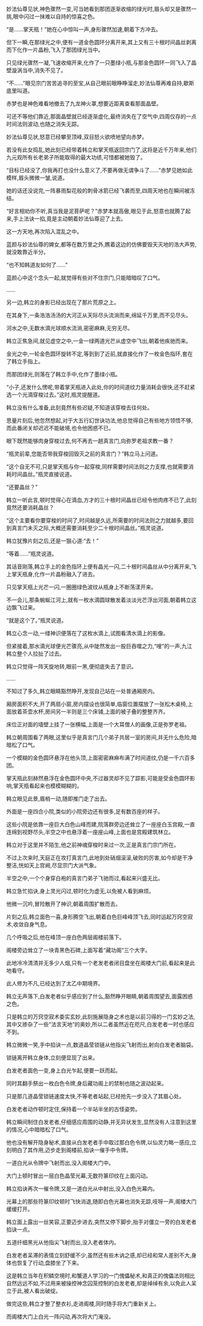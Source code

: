 
妙法仙尊见状,神色骤然一变,可当她看到那团逐渐收缩的绿光时,眉头却又是骤然一挑,眼中闪过一抹难以自持的惊喜之色。

“是……掌天瓶！”她在心中惊叫一声,身形骤然加速,朝着下方冲去。

但下一瞬,在那绿光之中,便有一道金色圆环分离开来,其上又有三十根时间晶丝剥离而下化作一片晶粉,飞入了那团绿光当中。

只见绿光骤然一凝,飞速收缩开来,化作了一只墨绿小瓶,与那金色圆环一同飞入了晶壁漩涡当中,消失不见了。

“不……”眼见宗门苦苦追寻的至宝,从自己眼前眼睁睁溜走,妙法仙尊再难自持,歇斯底里叫道。

赤梦也是神色难看地撤去了九龙神火罩,想要近距离查看那面晶壁。

可还不等他们靠近,那面晶壁就已经逐渐虚化,最终消失在了空气中,四周仅存的一点时间法则波动,也随之消失无踪。

妙法仙尊见状,怒意已经攀至顶峰,双目怒火欲喷地望向赤梦。

若没有此女捣乱,她此刻已经带着韩立和掌天瓶返回宗门了,这将是近千万年来,他们九元观所有长老弟子所能取得的最大功绩,可惜都被她毁了。

“目标已经没了,你我再打也没什么意义了,不要再做无谓争斗了……”赤梦见她如此模样,眉头微微一皱,说道。

她的话还没说完,一阵暴雨梨花般的刺骨冰箭已经飞袭而至,四周天地也在瞬间被冻结。

“好言相劝你不听,真当我是泥菩萨呢？”赤梦本就高傲,眼见于此,怒意也就腾了起来,手上法诀一掐,竟是主动朝着妙法仙尊迎了上去。

这一方天地,再次陷入混乱之中。

蓝颜与妙法仙尊的婢女,都等在数万里之外,瞧着这边的仿佛要毁天灭地的浩大声势,就没敢靠近半分。

“也不知韩道友如何了……”

蓝颜心中这个念头一起,就觉得有些对不住宗门,只能暗暗叹了口气。

……

另一边,韩立的身影已经出现在了那片荒原之上。

在其身下,一条浩浩汤汤的大河正从天际尽头流淌而来,绵延千万里,而不见尽头。

河水之中,无数水滴光球顺水流淌,密密麻麻,无穷无尽。

韩立正焦急间,就见虚空之中,一金一绿两道光芒从虚空中飞出,朝着他疾驰而来。

金光之中,一轮金色圆环旋转不定,等到到了近前,就直接化作了一枚金色指环,套在了韩立手指上。

而那团绿光,则落在了韩立手中,化作了墨绿小瓶。

“小子,还发什么愣呢,带着掌天瓶进入此处,你的时间道纹力量消耗会很快,还不赶紧选一个光滴穿梭过去。”这时,瓶灵提醒道。

韩立没有什么准备,此刻竟然有些迟疑,不知道该穿梭去往何处。

思量片刻后,他忽然想起,对于大五行幻世诀功法,他总觉得自己有些地方领悟不够,而此番闭关却迟迟不能破境,也令他困惑不已。

眼下既然能够肉身穿梭过去,何不再去一趟真言门,向弥罗老祖求教一番？

“瓶灵前辈,您能否带我穿梭回毁灭之前的真言门？”韩立马上问道。

“这个自无不可,只是掌天瓶与你一起穿梭,同样需要时间法则之力支撑,也就需要消耗时间晶丝。”瓶灵直接说道。

“还要晶丝？”

韩立一听此言,顿时觉得心在滴血,方才的三十根时间晶丝已经令他肉疼不已了,此刻竟然还要消耗晶丝？

“这个主要看你要穿梭的时间了,时间越是久远,所需要的时间法则之力就越多,要回到真言门未灭之际,大概还需要消耗至少二十根时间晶丝。”瓶灵说道。

韩立犹豫片刻之后,还是一狠心道:“去！”

“等着……”瓶灵说道。

其话音刚落,韩立手上的金色指环上便有晶光一闪,二十根时间晶丝从中分离开来,飞上掌天瓶身,化作一片晶粉融入了进去。

只见掌天瓶上光芒一闪,一圈圈绿色波纹从瓶身上不断荡漾开来。

不一会儿,那条蜿蜒江河上,就有一枚水滴圆球散发着淡淡光芒浮出河面,朝着韩立这边飘飞过来。

“就是这个了。”瓶灵说道。

韩立心念一动,一缕神识便落在了这枚水滴上,试图看清水滴上的影像。

但紧接着,那水滴光球便光芒骤亮,从中陡然发出一股巨吞噬之力,“嗖”的一声,九江韩立整个人拉扯了过去。

韩立只觉得一阵天旋地转,眼前一黑,便彻底失去了意识。

……

不知过了多久,韩立眼睛豁然睁开,发现自己站在一处普通厢房内。

厢房面积不大,开了两扇小窗,房内摆设也很简单,临窗位置摆放了一张松木桌椅,上面放着茶壶水杯,房间另一半则是三个床铺,上面的被子叠的整整齐齐。

床位正对面的墙壁上挂了一张横幅,上面是一个大耳僧人的画像,正是弥罗老祖。

韩立朝周围看了两眼,这里似乎是真言门几个弟子共居一室的房间,并无什么危险,暗暗松了口气。

一个模糊的金色圆环悬浮在他头顶,上面密密麻麻布满了时间道纹,仍是一千六百多团。

掌天瓶此刻赫然悬浮在金色圆环中央,不过器灵却不见了踪影,可能是受金色圆环影响,掌天瓶看起来也模模糊糊的。

韩立眼见此景,眉梢一动,随即推门走了出去。

外面是一座四合小院,类似的小院旁边还有很多,足有数百座的样子。

这些小院是依靠一座巨大白色山峰而建,院落群旁边还耸立了一座座白玉宫殿,一直连绵到视野尽头,半空之中也悬浮着一座座山峰,上面也是宫殿建筑林立。

韩立对于这里并不陌生,他之前神魂穿梭时来过一次,正是真言门宗门所在。

不过上次来时,天庭正在攻打真言门,此地到处硝烟滚滚,破败的厉害,如今却是干净整洁,恍如天上宫阙,尽显宗门大派气象。

半空之中,一个个身穿白袍的真言门弟子飞驰而过,看起来兴盛无比。

韩立急忙掐诀,身上灵光闪过,顿时化为虚无,以免被人看到麻烦。

他微一沉吟,冒险散开了神识,朝着周围扩散而去。

片刻之后,韩立面色一喜,身形腾空飞出,朝着白色巨峰峰顶飞去,同时运起万窍空寂术,收敛自身气息。

几个呼吸之后,他在峰顶一座白色两层阁楼前落下。

阁楼旁边耸立了一块青黑色石碑,上面写着“藏功阁”三个大字。

此地冷冷清清并无多少人烟,只有一个老发老者闭目盘坐在阁楼大门前,看起来是此地看守。

此人修为不凡,已经达到了太乙中期境界。

韩立无声落下,白发老者似乎感应到了什么,豁然睁开眼睛,朝着周围望去,面露困惑之色。

只是韩立的万窍空寂术委实玄妙,此刻施展隐身之术也是以前习得的一门玄妙之法,其中又掺杂了一些“法言天地”的奥妙,所以二者虽然近在咫尺,白发老者一时也感应不到。

韩立微微一笑,手中掐诀一点,数道晶莹锁链从他指尖飞射而出,射向白发老者脑袋。

锁链离开韩立身体,立刻便显现了出来。

白发老者面色一变,身上白光乍起,便要一跃而起。

同时其翻手祭出一枚白色令牌,身后藏功阁上的禁制也随之波动起来。

只是那几道晶莹锁链速度太快,不等老者站起,已经抢先一步没入了其眉心处。

白发老者动作顿时定住,保持着一个半站半坐的古怪姿势。

韩立瞬间制住白发老者,仔细感应周围的动静,并无异状发生,显然没有人注意到这里的情况,心中暗暗松了口气。

他也没有解开隐身秘术,直接从白发老者手中取过那白色令牌,以仙灵力略一感应,立刻明白了其作用,迈步走到阁楼前,掐诀一催手中令牌。

一道白光从令牌中飞射而出,没入阁楼大门中。

大门上顿时冒出一层白色晶莹光幕,无数符篆印纹在上面闪动。

韩立掐诀再次一催令牌,又是一道白光从中射出,没入白色光幕内。

光幕上的那些符篆印纹顿时飞快消退,随即白色光幕也消失无踪,吱呀一声,阁楼大门缓缓打开。

韩立面上露出一丝笑容,正要迈步进去,突然又停下脚步,抬手对僵立一旁的白发老者掐诀一点。

五道纤细黑光从他指尖飞射而出,没入老者体内。

白发老者呆滞的表情立刻舒缓不少,虽然还有些木讷之感,却已经和常人差别不大,身体也恢复了行动,盘膝坐了下来。

这是韩立当年在积鳞空境时,和蟹道人学习的一门傀儡秘术,和真正的傀儡法则相比自然远远不如,不过用来被操控神念囚笼控制的白发老者,却是绰绰有余,以免此人呆立于此,被人看出破绽。

做完这些,韩立才整了整衣衫,走进阁楼,同时随手将大门重新关上。

而阁楼大门上白光一阵闪动,再次将大门淹没。